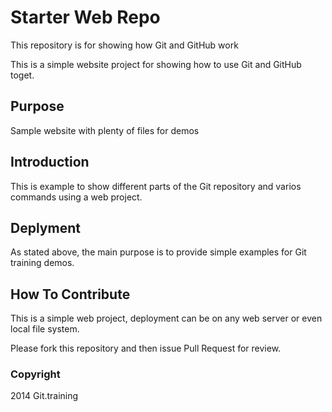 # Starter Web Repo

This repository is for showing how Git and GitHub work

This is a simple website project for showing how to use Git and GitHub toget.

## Purpose

Sample website with plenty of files for demos

## Introduction

This is example to show different parts of the Git repository and varios commands using a web project.

## Deplyment

As stated above, the main purpose is to provide simple examples for Git training demos.

## How To Contribute

This is a simple web project, deployment can be on any web server or even local file system.

Please fork this repository and then issue Pull Request for review.

### Copyright

2014 Git.training
